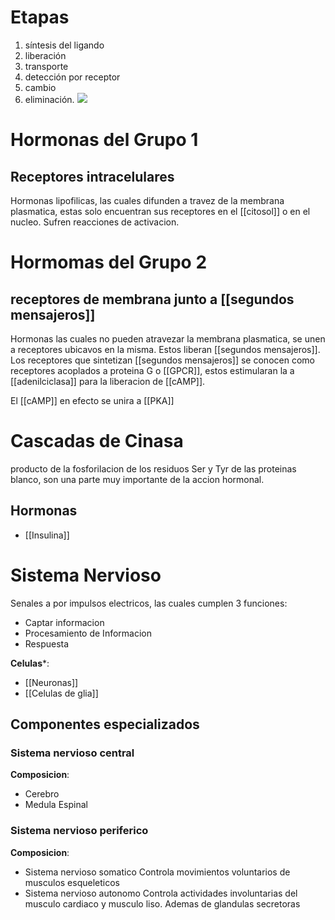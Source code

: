 # Etapas

1. síntesis del ligando
2. liberación
3. transporte
4. detección por receptor
5. cambio
6. eliminación.
   ![](https://i.imgur.com/MoL1faE.png)

# Hormonas del Grupo 1

## Receptores intracelulares

Hormonas lipofilicas, las cuales difunden a travez de la membrana plasmatica, estas solo encuentran sus receptores en el [[citosol]] o en el nucleo.
Sufren reacciones de activacion.

# Hormomas del Grupo 2

## receptores de membrana junto a [[segundos mensajeros]]

Hormonas las cuales no pueden atravezar la membrana plasmatica, se unen a receptores ubicavos en la misma. Estos liberan [[segundos mensajeros]].
Los receptores que sintetizan [[segundos mensajeros]] se conocen como receptores acoplados a proteina G o [[GPCR]], estos estimularan la a [[adenilciclasa]] para la liberacion de [[cAMP]].

El [[cAMP]] en efecto se unira a [[PKA]]

# Cascadas de Cinasa

producto de la fosforilacion de los residuos Ser y Tyr de las proteinas blanco, son una parte muy importante de la accion hormonal.

## Hormonas

- [[Insulina]]


# Sistema Nervioso

Senales a por impulsos electricos, las cuales cumplen 3 funciones:
- Captar informacion
- Procesamiento de Informacion
- Respuesta

**Celulas***:

- [[Neuronas]]
- [[Celulas de glia]]

## Componentes especializados
### Sistema nervioso central 
**Composicion**:
- Cerebro
- Medula Espinal


### Sistema nervioso periferico
**Composicion**:
- Sistema nervioso somatico
	Controla movimientos voluntarios de musculos esqueleticos
- Sistema nervioso autonomo
	Controla actividades involuntarias del musculo cardiaco y musculo liso. Ademas de glandulas secretoras